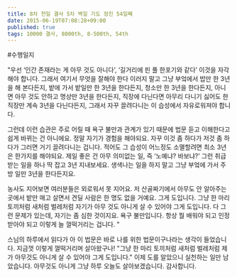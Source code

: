```yaml
---
title: 8차 천일 결사 5차 백일 기도 정진 54일째
date: 2015-06-19T07:08:28+09:00
published: true
tags: 10000 결사, 8000th, 8-500th, 54th
---
```


#수행일지

"우선 ‘인간 존재라는 게 아무 것도 아니다’, ‘길거리에 핀 풀 한포기와 같다’ 이것을 자각해야 합니다. 그래서 여기서 무엇을 잘해야 한다 이러지 말고 그냥 부엌에서 밥만 한 3년을 해 본다든지, 밭에 가서 밭일만 한 3년을 한다든지, 청소만 한 3년을 한다든지, 아니면 아무 것도 안하고 명상만 3년을 한다든지, 직장에 다닌다면 아무리 다니기 싫어도 한 직장만 계속 3년을 다닌다든지, 그래서 자꾸 끌려다니는 이 습성에서 자유로워져야 합니다.

그런데 이런 습관은 주로 어릴 때 욕구 불만과 관계가 있기 때문에 법문 듣고 이해한다고 쉽게 바뀌는 건 아니에요. 정말 자기가 경험을 해야되요. 자꾸 이것 좀 하다가 저것 좀 하다가 그러면 거기 끌려다니는 겁니다. 적어도 그 습성이 어느정도 소멸할려면 최소 3년은 한가지를 해야되요. 제일 좋은 건 아무 의미없는 일, 즉 ‘노예냐? 바보냐?’ 그런 취급받는 일을 하나 딱 잡고 3년 지내보세요. 생색나는 일을 하지 말고 그냥 부엌에 가서 주방 일만 3년을 한다든지요.

농사도 지어보면 여러분들은 외로워서 못 지어요. 저 산골짜기에서 아무도 안 알아주는 곳에서 밭만 매고 살면서 견딜 사람은 한 명도 없을 거예요. 그게 도입니다. 그냥 한 마리 토끼처럼 새처럼 벌레처럼 자기가 아무 것도 아니게 살 수 있어야 그게 도입니다. 다 그런 문제가 있는데, 자기는 좀 심한 것이지요. 욕구 불만입니다. 항상 뭘 배워야 되고 인정받아야 되고 이렇게 늘 껄떡거리는 겁니다. "

스님의 하루에서 읽다가 아 이 법문은 바로 나를 위한 법문이구나라는 생각이 들었습니다. 지금껏 이렇게 껄떡거리며 살아왔구나! "그냥 한 마리 토끼처럼 새처럼 벌레처럼 제가 아무것도 아니게 살 수 있어야 그게 도입니다." 이제 도를 알았으니 실천하는 일만 남았습니다. 아무것도 아니게 그냥 하루 오늘도 살아보겠습니다. 감사합니다.
